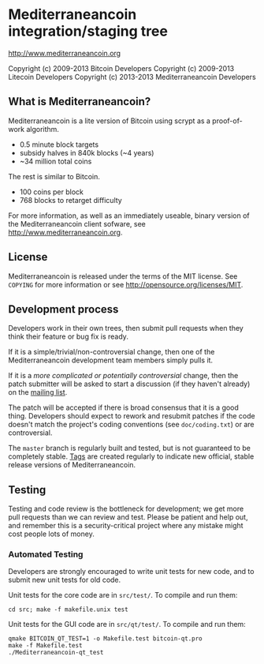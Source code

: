 Mediterraneancoin integration/staging tree
================================

http://www.mediterraneancoin.org

Copyright (c) 2009-2013 Bitcoin Developers
Copyright (c) 2009-2013 Litecoin Developers
Copyright (c) 2013-2013 Mediterraneancoin Developers

What is Mediterraneancoin?
----------------

Mediterraneancoin is a lite version of Bitcoin using scrypt as a proof-of-work algorithm.
 - 0.5 minute block targets
 - subsidy halves in 840k blocks (~4 years)
 - ~34 million total coins

The rest is similar to Bitcoin.
 - 100 coins per block
 - 768 blocks to retarget difficulty

For more information, as well as an immediately useable, binary version of
the Mediterraneancoin client sofware, see http://www.mediterraneancoin.org.

License
-------

Mediterraneancoin is released under the terms of the MIT license. See `COPYING` for more
information or see http://opensource.org/licenses/MIT.

Development process
-------------------

Developers work in their own trees, then submit pull requests when they think
their feature or bug fix is ready.

If it is a simple/trivial/non-controversial change, then one of the Mediterraneancoin
development team members simply pulls it.

If it is a *more complicated or potentially controversial* change, then the patch
submitter will be asked to start a discussion (if they haven't already) on the
[mailing list](http://sourceforge.net/mailarchive/forum.php?forum_name=bitcoin-development).

The patch will be accepted if there is broad consensus that it is a good thing.
Developers should expect to rework and resubmit patches if the code doesn't
match the project's coding conventions (see `doc/coding.txt`) or are
controversial.

The `master` branch is regularly built and tested, but is not guaranteed to be
completely stable. [Tags](https://github.com/bitcoin/bitcoin/tags) are created
regularly to indicate new official, stable release versions of Mediterraneancoin.

Testing
-------

Testing and code review is the bottleneck for development; we get more pull
requests than we can review and test. Please be patient and help out, and
remember this is a security-critical project where any mistake might cost people
lots of money.

### Automated Testing

Developers are strongly encouraged to write unit tests for new code, and to
submit new unit tests for old code.

Unit tests for the core code are in `src/test/`. To compile and run them:

    cd src; make -f makefile.unix test

Unit tests for the GUI code are in `src/qt/test/`. To compile and run them:

    qmake BITCOIN_QT_TEST=1 -o Makefile.test bitcoin-qt.pro
    make -f Makefile.test
    ./Mediterraneancoin-qt_test

